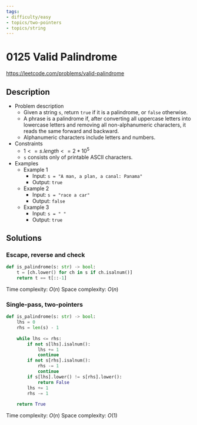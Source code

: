 ```yaml
---
tags:
- difficulty/easy
- topics/two-pointers
- topics/string
---
```


# 0125 Valid Palindrome

<https://leetcode.com/problems/valid-palindrome>

## Description

- Problem description
    - Given a string `s`, return `true` if it is a palindrome, or `false` otherwise.
    - A phrase is a palindrome if, after converting all uppercase letters into lowercase letters and removing all non-alphanumeric characters, it reads the same forward and backward.
    - Alphanumeric characters include letters and numbers.
- Constraints
    - $1 <= s.length <= 2 * 10^5$
    - `s` consists only of printable ASCII characters.
- Examples
    - Example 1
        - Input: `s = "A man, a plan, a canal: Panama"`
        - Output: `true`
    - Example 2
        - Input: `s = "race a car"`
        - Output: `false`
    - Example 3
        - Input: `s = " "`
        - Output: `true`

## Solutions

### Escape, reverse and check

```python
def is_palindrome(s: str) -> bool:
    t = [ch.lower() for ch in s if ch.isalnum()]
    return t == t[::-1]
```

Time complexity: $O(n)$
Space complexity: $O(n)$

### Single-pass, two-pointers

```python
def is_palindrome(s: str) -> bool:
    lhs = 0
    rhs = len(s) - 1
    
    while lhs <= rhs:
        if not s[lhs].isalnum():
            lhs += 1
            continue
        if not s[rhs].isalnum():
            rhs -= 1
            continue
        if s[lhs].lower() != s[rhs].lower():
            return False
        lhs += 1
        rhs -= 1
        
    return True
```

Time complexity: $O(n)$
Space complexity: $O(1)$
